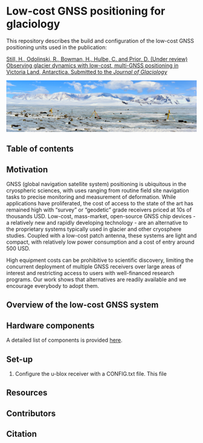 # Low-cost GNSS positioning for glaciology

This repository describes the build and configuration of the low-cost GNSS positioning units used in the publication:

[Still, H., Odolinski, R., Bowman, H., Hulbe, C. and Prior, D. (Under review) Observing glacier dynamics with low-cost, multi-GNSS positioning in Victoria Land, Antarctica. Submitted to the _Journal of Glaciology_](https://drive.google.com/file/d/1XmEQSZw7YCs4UeDsx9XjOYceR0UcZ_Ou/view?usp=drive_link)

![Priestley Glacier, Victoria Land, Antarctica](/Documentation/Images/DSC_0474_crop.jpeg)


## Table of contents

## Motivation

GNSS (global navigation satellite system) positioning is ubiquitous in the cryospheric sciences, with uses ranging from routine field site navigation tasks to precise monitoring and measurement of deformation. While applications have proliferated, the cost of access to the state of the art has remained high with “survey” or “geodetic” grade receivers priced at 10s of thousands USD. Low-cost, mass-market, open-source GNSS chip devices - a relatively new and rapidly developing technology - are an alternative to the proprietary systems typically used in glacier and other cryosphere studies. Coupled with a low-cost patch antenna, these systems are light and compact, with relatively low power consumption and a cost of entry around 500 USD.  

High equipment costs can be prohibitive to scientific discovery, limiting the concurrent deployment of multiple GNSS receivers over large areas of interest and restricting access to users with well-financed research programs. Our work shows that alternatives are readily available and we encourage everybody to adopt them.   

## Overview of the low-cost GNSS system




## Hardware components

A detailed list of components is provided [here](\Hardware). 


## Set-up

1. Configure the u-blox receiver with a CONFIG.txt file. This file

## Resources


## Contributors


## Citation



